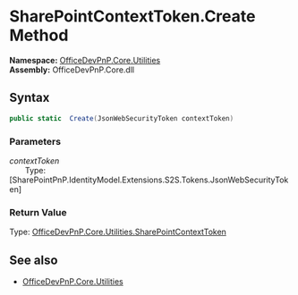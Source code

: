 # SharePointContextToken.Create Method  
**Namespace:** [OfficeDevPnP.Core.Utilities](OfficeDevPnP.Core.Utilities.md)  
**Assembly:** OfficeDevPnP.Core.dll  
## Syntax
```C#
public static  Create(JsonWebSecurityToken contextToken)
```
### Parameters
*contextToken*  
&emsp;&emsp;Type: [SharePointPnP.IdentityModel.Extensions.S2S.Tokens.JsonWebSecurityToken] 
&emsp;&emsp;  
  
### Return Value
Type: [OfficeDevPnP.Core.Utilities.SharePointContextToken](OfficeDevPnP.Core.Utilities.SharePointContextToken.md)  

## See also
- [OfficeDevPnP.Core.Utilities](OfficeDevPnP.Core.Utilities.md)

